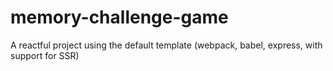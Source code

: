 # memory-challenge-game

A reactful project using the default template (webpack, babel, express, with support for SSR)
